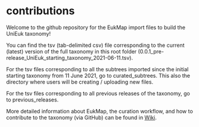 # contributions

Welcome to the github repository for the EukMap import files to build the UniEuk taxonomy!

You can find the tsv (tab-delimited csv) file corresponding to the current (latest) version of the full taxonomy in this root folder (0.0.1_pre-release_UniEuk_starting_taxonomy_2021-06-11.tsv).

For the tsv files corresponding to all the subtrees imported since the initial starting taxonomy from 11 June 2021, go to curated_subtrees. This also the directory where users will be creating / uploading new files.

For the tsv files corresponding to all previous releases of the taxonomy, go to previous_releases.

More detailed information about EukMap, the curation workflow, and how to contribute to the taxonomy (via GitHub) can be found in [Wiki](https://github.com/UniEuk/contributions/wiki).
